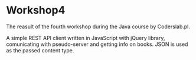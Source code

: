# Workshop4

The reasult of the fourth workshop during the Java course by Coderslab.pl.

A simple REST API client written in JavaScript with jQuery library, comunicating with pseudo-server and getting info on books.
JSON is used as the passed content type.
